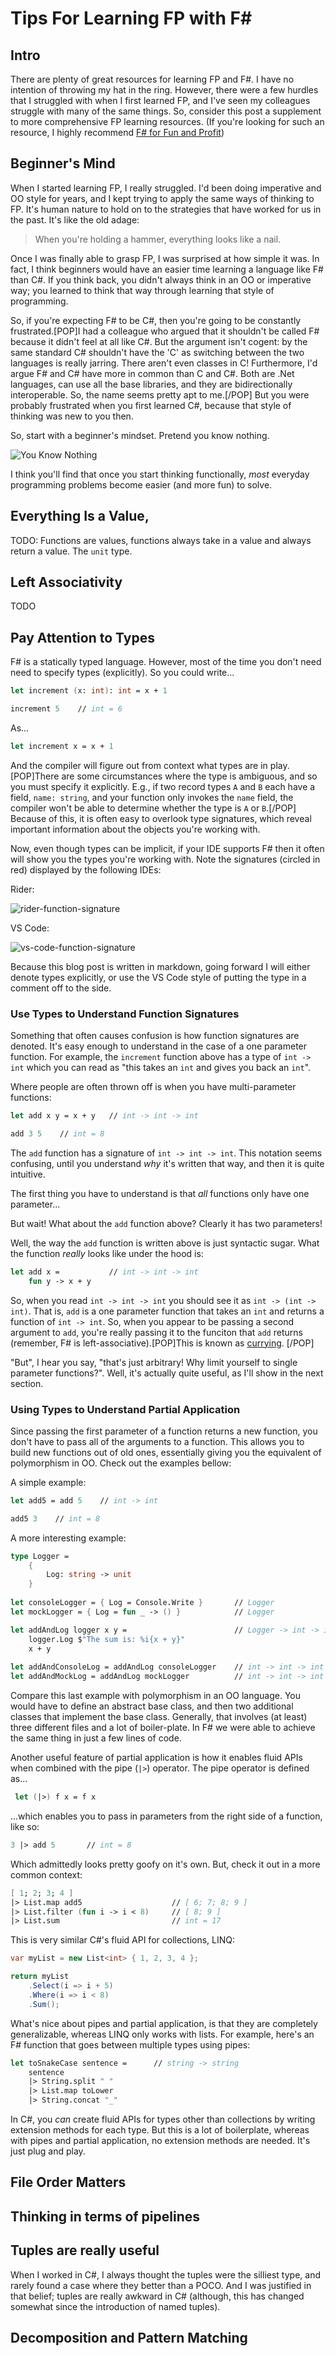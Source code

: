# Tips For Learning FP with F#

## Intro
There are plenty of great resources for learning FP and F#. I have no intention of throwing my hat in the ring. However, there were a few hurdles that I struggled with when I first learned FP, and I've seen my colleagues struggle with many of the same things. So, consider this post a supplement to more comprehensive FP learning resources. (If you're looking for such an resource, I highly recommend [F# for Fun and Profit](https://fsharpforfunandprofit.com/))

[comment]: <> (This post is intended to be a practical guide to the essential concepts of functional programming necessary to get up and running. In particular, it is directed at experienced developers from an objected-oriented or imperative background. However, it should also be useful to beginner programmers. I won't go into much theory or advanced concepts &#40;though those are cool and useful&#41;. My goal is simply to reduce the frustration that often comes from learning a new way of solving problems.)

[comment]: <> (I'll be using F# and C# for my examples, but the ideas should translate to other languages, with only syntactic or presentational differences. )

## Beginner's Mind
When I started learning FP, I really struggled. I'd been doing imperative and OO style for years, and I kept trying to apply the same ways of thinking to FP. It's human nature to hold on to the strategies that have worked for us in the past. It's like the old adage:

> When you're holding a hammer, everything looks like a nail. 
 
Once I was finally able to grasp FP, I was surprised at how simple it was. In fact, I think beginners would have an easier time learning a language like F# than C#. If you think back, you didn't always think in an OO or imperative way; you learned to think that way through learning that style of programming.

So, if you're expecting F# to be C#, then you're going to be constantly frustrated.[POP]I had a colleague who argued that it shouldn't be called F# because it didn't feel at all like C#. But the argument isn't cogent: by the same standard C# shouldn't have the 'C' as switching between the two languages is really jarring. There aren't even classes in C! Furthermore, I'd argue F# and C# have more in common than C and C#. Both are .Net languages, can use all the base libraries, and they are bidirectionally interoperable. So, the name seems pretty apt to me.[/POP] But you were probably frustrated when you first learned C#, because that style of thinking was new to you then. 

So, start with a beginner's mindset. Pretend you know nothing.

![You Know Nothing](https://media.giphy.com/media/13f5iwTRuiEjjW/giphy.gif)

I think you'll find that once you start thinking functionally, *most* everyday programming problems become easier (and more fun) to solve.

## Everything Is a Value, 
TODO: Functions are values, functions always take in a value and always return a value. The `unit` type.
## Left Associativity
TODO

## Pay Attention to Types
F# is a statically typed language. However, most of the time you don't need need to specify types (explicitly). So you could write...
```fsharp
let increment (x: int): int = x + 1

increment 5    // int = 6
```
As...
```fsharp
let increment x = x + 1
```

And the compiler will figure out from context what types are in play.[POP]There are some circumstances where the type is ambiguous, and so you must specify it explicitly. E.g., if two record types `A` and `B` each have a field, `name: string`, and your function only invokes the `name` field, the compiler won't be able to determine whether the type is `A` or `B`.[/POP] Because of this, it is often easy to overlook type signatures, which reveal important information about the objects you're working with.

Now, even though types can be implicit, if your IDE supports F# then it often will show you the types you're working with. Note the signatures (circled in red) displayed by the following IDEs:

Rider:

![rider-function-signature](img/rider-function-signature.png)

VS Code: 

![vs-code-function-signature](img/vs-code-function-signature.png)

Because this blog post is written in markdown, going forward I will either denote types explicitly, or use the VS Code style of putting the type in a comment off to the side. 

### Use Types to Understand Function Signatures
Something that often causes confusion is how function signatures are denoted. It's easy enough to understand in the case of a one parameter function. For example, the `increment` function above has a type of `int -> int` which you can read as "this takes an `int` and gives you back an `int`".

Where people are often thrown off is when you have multi-parameter functions: 
```fsharp
let add x y = x + y   // int -> int -> int

add 3 5    // int = 8
```

The `add` function has a signature of `int -> int -> int`. This notation seems confusing, until you understand *why* it's written that way, and then it is quite intuitive. 

The first thing you have to understand is that *all* functions only have one parameter...

But wait! What about the `add` function above? Clearly it has two parameters!

Well, the way the `add` function is written above is just syntactic sugar. What the function *really* looks like under the hood is:
 
```fsharp
let add x =           // int -> int -> int
    fun y -> x + y
```

So, when you read `int -> int -> int` you should see it as `int -> (int -> int)`. That is, `add` is a one parameter function that takes an `int` and returns a function of `int -> int`. So, when you appear to be passing a second argument to `add`, you're really passing it to the funciton that `add` returns (remember, F# is left-associative).[POP]This is known as [currying](https://en.wikipedia.org/wiki/Currying). [/POP]

"But", I hear you say, "that's just arbitrary! Why limit yourself to single parameter functions?". Well, it's actually quite useful, as I'll show in the next section.

### Using Types to Understand Partial Application
Since passing the first parameter of a function returns a new function, you don't have to pass all of the arguments to a function. This allows you to build new functions out of old ones, essentially giving you the equivalent of polymorphism in OO. Check out the examples bellow:

A simple example:
```fsharp 
let add5 = add 5    // int -> int

add5 3    // int = 8
```

A more interesting example: 
```fsharp 
type Logger =
    {
        Log: string -> unit
    }
    
let consoleLogger = { Log = Console.Write }       // Logger
let mockLogger = { Log = fun _ -> () }            // Logger

let addAndLog logger x y =                        // Logger -> int -> int -> int
    logger.Log $"The sum is: %i{x + y}"
    x + y
    
let addAndConsoleLog = addAndLog consoleLogger    // int -> int -> int
let addAndMockLog = addAndLog mockLogger          // int -> int -> int
```

Compare this last example with polymorphism in an OO language. You would have to define an abstract base class, and then two additional classes that implement the base class. Generally, that involves (at least) three different files and a lot of boiler-plate. In F# we were able to achieve the same thing in just a few lines of code. 

Another useful feature of partial application is how it enables fluid APIs when combined with the pipe (`|>`) operator. The pipe operator is defined as...
```fsharp
 let (|>) f x = f x
 ```
...which enables you to pass in parameters from the right side of a function, like so:
```fsharp
3 |> add 5       // int = 8
```

Which admittedly looks pretty goofy on it's own. But, check it out in a more common context:
```fsharp 
[ 1; 2; 3; 4 ]
|> List.map add5                    // [ 6; 7; 8; 9 ]
|> List.filter (fun i -> i < 8)     // [ 8; 9 ]
|> List.sum                         // int = 17
```

This is very similar C#'s fluid API for collections, LINQ:
```csharp
var myList = new List<int> { 1, 2, 3, 4 };

return myList
    .Select(i => i + 5)
    .Where(i => i < 8)
    .Sum();
```

What's nice about pipes and partial application, is that they are completely generalizable, whereas LINQ only works with lists. For example, here's an F# function that goes between multiple types using pipes:
```fsharp
let toSnakeCase sentence =      // string -> string
    sentence 
    |> String.split " " 
    |> List.map toLower 
    |> String.concat "_"
```

In C#, you *can* create fluid APIs for types other than collections by writing extension methods for each type. But this is a lot of boilerplate, whereas with pipes and partial application, no extension methods are needed. It's just plug and play.

## File Order Matters
## Thinking in terms of pipelines
## Tuples are really useful 
When I worked in C#, I always thought the tuples were the silliest type, and rarely found a case where they better than a POCO. And I was justified in that belief; tuples are really awkward in C# (although, this has changed somewhat since the introduction of named tuples).
## Decomposition and Pattern Matching 